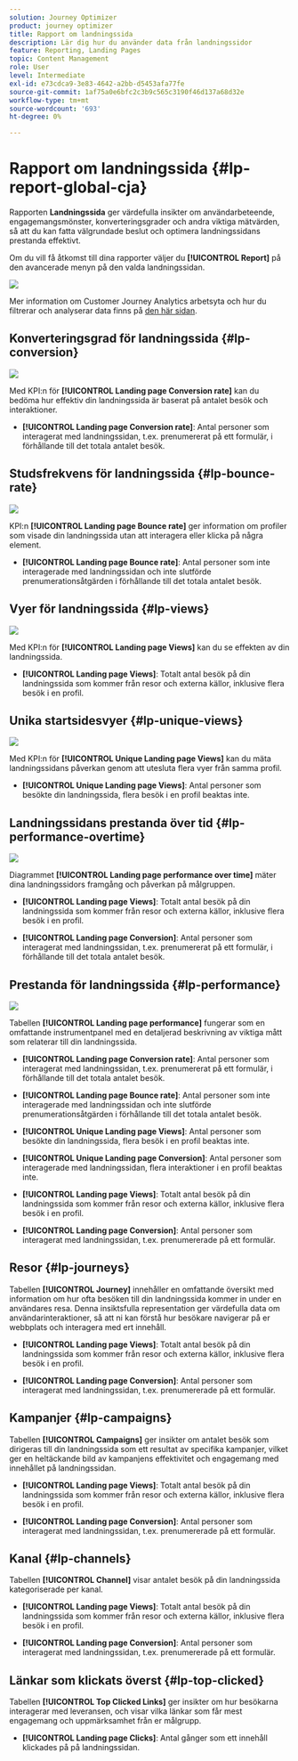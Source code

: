 ```yaml
---
solution: Journey Optimizer
product: journey optimizer
title: Rapport om landningssida
description: Lär dig hur du använder data från landningssidor
feature: Reporting, Landing Pages
topic: Content Management
role: User
level: Intermediate
exl-id: e73cdca9-3e83-4642-a2bb-d5453afa77fe
source-git-commit: 1af75a0e6bfc2c3b9c565c3190f46d137a68d32e
workflow-type: tm+mt
source-wordcount: '693'
ht-degree: 0%

---
```


# Rapport om landningssida {#lp-report-global-cja}

Rapporten **Landningssida** ger värdefulla insikter om användarbeteende, engagemangsmönster, konverteringsgrader och andra viktiga mätvärden, så att du kan fatta välgrundade beslut och optimera landningssidans prestanda effektivt.

Om du vill få åtkomst till dina rapporter väljer du **[!UICONTROL Report]** på den avancerade menyn på den valda landningssidan.

![](assets/cja-lp.png)

Mer information om Customer Journey Analytics arbetsyta och hur du filtrerar och analyserar data finns på [den här sidan](https://experienceleague.adobe.com/en/docs/analytics-platform/using/cja-workspace/home).

## Konverteringsgrad för landningssida {#lp-conversion}

![](assets/cja-lp-conversion-rate.png)

Med KPI:n för **[!UICONTROL Landing page Conversion rate]** kan du bedöma hur effektiv din landningssida är baserat på antalet besök och interaktioner.

* **[!UICONTROL Landing page Conversion rate]**: Antal personer som interagerat med landningssidan, t.ex. prenumererat på ett formulär, i förhållande till det totala antalet besök.

## Studsfrekvens för landningssida {#lp-bounce-rate}

![](assets/cja-lp-bounce-rate.png)

KPI:n **[!UICONTROL Landing page Bounce rate]** ger information om profiler som visade din landningssida utan att interagera eller klicka på några element.

* **[!UICONTROL Landing page Bounce rate]**: Antal personer som inte interagerade med landningssidan och inte slutförde prenumerationsåtgärden i förhållande till det totala antalet besök.

## Vyer för landningssida {#lp-views}

![](assets/cja-lp-views.png)

Med KPI:n för **[!UICONTROL Landing page Views]** kan du se effekten av din landningssida.

* **[!UICONTROL Landing page Views]**: Totalt antal besök på din landningssida som kommer från resor och externa källor, inklusive flera besök i en profil.

## Unika startsidesvyer {#lp-unique-views}

![](assets/cja-lp-unique-views.png)

Med KPI:n för **[!UICONTROL Unique Landing page Views]** kan du mäta landningssidans påverkan genom att utesluta flera vyer från samma profil.

* **[!UICONTROL Unique Landing page Views]**: Antal personer som besökte din landningssida, flera besök i en profil beaktas inte.

## Landningssidans prestanda över tid {#lp-performance-overtime}

![](assets/cja-lp-performance-overtime.png)

Diagrammet **[!UICONTROL Landing page performance over time]** mäter dina landningssidors framgång och påverkan på målgruppen.

* **[!UICONTROL Landing page Views]**: Totalt antal besök på din landningssida som kommer från resor och externa källor, inklusive flera besök i en profil.

* **[!UICONTROL Landing page Conversion]**: Antal personer som interagerat med landningssidan, t.ex. prenumererat på ett formulär, i förhållande till det totala antalet besök.

## Prestanda för landningssida {#lp-performance}

![](assets/cja-lp-performance.png)

Tabellen **[!UICONTROL Landing page performance]** fungerar som en omfattande instrumentpanel med en detaljerad beskrivning av viktiga mått som relaterar till din landningssida.

* **[!UICONTROL Landing page Conversion rate]**: Antal personer som interagerat med landningssidan, t.ex. prenumererat på ett formulär, i förhållande till det totala antalet besök.

* **[!UICONTROL Landing page Bounce rate]**: Antal personer som inte interagerade med landningssidan och inte slutförde prenumerationsåtgärden i förhållande till det totala antalet besök.

* **[!UICONTROL Unique Landing page Views]**: Antal personer som besökte din landningssida, flera besök i en profil beaktas inte.

* **[!UICONTROL Unique Landing page Conversion]**: Antal personer som interagerade med landningssidan, flera interaktioner i en profil beaktas inte.

* **[!UICONTROL Landing page Views]**: Totalt antal besök på din landningssida som kommer från resor och externa källor, inklusive flera besök i en profil.

* **[!UICONTROL Landing page Conversion]**: Antal personer som interagerat med landningssidan, t.ex. prenumererade på ett formulär.

## Resor {#lp-journeys}

Tabellen **[!UICONTROL Journey]** innehåller en omfattande översikt med information om hur ofta besöken till din landningssida kommer in under en användares resa. Denna insiktsfulla representation ger värdefulla data om användarinteraktioner, så att ni kan förstå hur besökare navigerar på er webbplats och interagera med ert innehåll.

* **[!UICONTROL Landing page Views]**: Totalt antal besök på din landningssida som kommer från resor och externa källor, inklusive flera besök i en profil.

* **[!UICONTROL Landing page Conversion]**: Antal personer som interagerat med landningssidan, t.ex. prenumererade på ett formulär.

## Kampanjer {#lp-campaigns}

Tabellen **[!UICONTROL Campaigns]** ger insikter om antalet besök som dirigeras till din landningssida som ett resultat av specifika kampanjer, vilket ger en heltäckande bild av kampanjens effektivitet och engagemang med innehållet på landningssidan.

* **[!UICONTROL Landing page Views]**: Totalt antal besök på din landningssida som kommer från resor och externa källor, inklusive flera besök i en profil.

* **[!UICONTROL Landing page Conversion]**: Antal personer som interagerat med landningssidan, t.ex. prenumererade på ett formulär.

## Kanal {#lp-channels}

Tabellen **[!UICONTROL Channel]** visar antalet besök på din landningssida kategoriserade per kanal.

* **[!UICONTROL Landing page Views]**: Totalt antal besök på din landningssida som kommer från resor och externa källor, inklusive flera besök i en profil.

* **[!UICONTROL Landing page Conversion]**: Antal personer som interagerat med landningssidan, t.ex. prenumererade på ett formulär.

## Länkar som klickats överst {#lp-top-clicked}

Tabellen **[!UICONTROL Top Clicked Links]** ger insikter om hur besökarna interagerar med leveransen, och visar vilka länkar som får mest engagemang och uppmärksamhet från er målgrupp.

* **[!UICONTROL Landing page Clicks]**: Antal gånger som ett innehåll klickades på på landningssidan.
